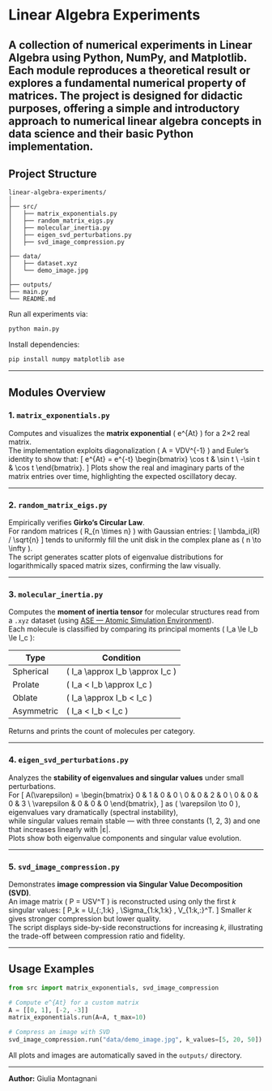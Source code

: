 # Linear Algebra Experiments

A collection of numerical experiments in Linear Algebra using **Python**, **NumPy**, and **Matplotlib**.  
Each module reproduces a theoretical result or explores a fundamental numerical property of matrices. 
The project is designed for **didactic purposes**, offering a **simple and introductory** approach to numerical linear algebra concepts in data science and their **basic** Python implementation.
---

## Project Structure

```
linear-algebra-experiments/
│
├── src/
│   ├── matrix_exponentials.py
│   ├── random_matrix_eigs.py
│   ├── molecular_inertia.py
│   ├── eigen_svd_perturbations.py
│   ├── svd_image_compression.py
│
├── data/
│   ├── dataset.xyz
│   └── demo_image.jpg
│
├── outputs/
├── main.py
└── README.md
```

Run all experiments via:
```bash
python main.py
```

Install dependencies:
```bash
pip install numpy matplotlib ase
```

---

## Modules Overview

### 1. `matrix_exponentials.py`
Computes and visualizes the **matrix exponential** \( e^{At} \) for a 2×2 real matrix.  
The implementation exploits diagonalization \( A = VDV^{-1} \) and Euler’s identity to show that:
\[
e^{At} = e^{-t} 
\begin{bmatrix}
\cos t & \sin t \\
-\sin t & \cos t
\end{bmatrix}.
\]
Plots show the real and imaginary parts of the matrix entries over time, highlighting the expected oscillatory decay.

---

### 2. `random_matrix_eigs.py`
Empirically verifies **Girko’s Circular Law**.  
For random matrices \( R_{n \times n} \) with Gaussian entries:
\[
\lambda_i(R) / \sqrt{n}
\]
tends to uniformly fill the unit disk in the complex plane as \( n \to \infty \).  
The script generates scatter plots of eigenvalue distributions for logarithmically spaced matrix sizes, confirming the law visually.

---

### 3. `molecular_inertia.py`
Computes the **moment of inertia tensor** for molecular structures read from a `.xyz` dataset (using [ASE — Atomic Simulation Environment](https://wiki.fysik.dtu.dk/ase/ase/io/io.html#ase.io.read)).  
Each molecule is classified by comparing its principal moments \( I_a \le I_b \le I_c \):

| Type | Condition |
|------|------------|
| Spherical | \( I_a \approx I_b \approx I_c \) |
| Prolate | \( I_a < I_b \approx I_c \) |
| Oblate | \( I_a \approx I_b < I_c \) |
| Asymmetric | \( I_a < I_b < I_c \) |

Returns and prints the count of molecules per category.

---

### 4. `eigen_svd_perturbations.py`
Analyzes the **stability of eigenvalues and singular values** under small perturbations.  
For
\[
A(\varepsilon) = 
\begin{bmatrix}
0 & 1 & 0 & 0 \\
0 & 0 & 2 & 0 \\
0 & 0 & 0 & 3 \\
\varepsilon & 0 & 0 & 0
\end{bmatrix},
\]
as \( \varepsilon \to 0 \), eigenvalues vary dramatically (spectral instability),  
while singular values remain stable — with three constants (1, 2, 3) and one that increases linearly with |ε|.  
Plots show both eigenvalue components and singular value evolution.

---

### 5. `svd_image_compression.py`
Demonstrates **image compression via Singular Value Decomposition (SVD)**.  
An image matrix \( P = USV^T \) is reconstructed using only the first *k* singular values:
\[
P_k = U_{:,1:k} \, \Sigma_{1:k,1:k} \, V_{1:k,:}^T.
\]
Smaller *k* gives stronger compression but lower quality.  
The script displays side-by-side reconstructions for increasing *k*, illustrating the trade-off between compression ratio and fidelity.

---

## Usage Examples

```python
from src import matrix_exponentials, svd_image_compression

# Compute e^{At} for a custom matrix
A = [[0, 1], [-2, -3]]
matrix_exponentials.run(A=A, t_max=10)

# Compress an image with SVD
svd_image_compression.run("data/demo_image.jpg", k_values=[5, 20, 50])
```

All plots and images are automatically saved in the `outputs/` directory.

---

**Author:** Giulia Montagnani  
